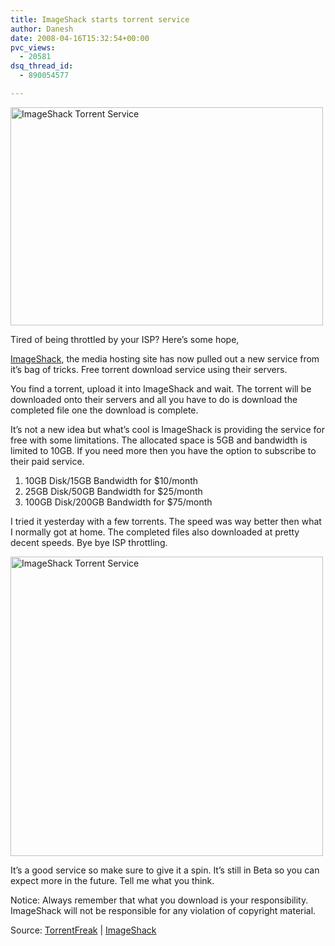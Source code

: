 ```yaml
---
title: ImageShack starts torrent service
author: Danesh
date: 2008-04-16T15:32:54+00:00
pvc_views:
  - 20581
dsq_thread_id:
  - 890054577

---
```

<img loading="lazy" class="alignnone size-full wp-image-514" title="ImageShack Torrent Service" src="/wp-content/uploads/2008/04/2411002202_301166be4f1.jpg" alt="ImageShack Torrent Service" width="500" height="349" srcset="/wp-content/uploads/2008/04/2411002202_301166be4f1.jpg 500w, /wp-content/uploads/2008/04/2411002202_301166be4f1-300x209.jpg 300w" sizes="(max-width: 500px) 100vw, 500px" />

Tired of being throttled by your ISP? Here&#8217;s some hope,

[ImageShack][1], the media hosting site has now pulled out a new service from it&#8217;s bag of tricks. Free torrent download service using their servers.

You find a torrent, upload it into ImageShack and wait. The torrent will be downloaded onto their servers and all you have to do is download the completed file one the download is complete.

It&#8217;s not a new idea but what&#8217;s cool is ImageShack is providing the service for free with some limitations. The allocated space is 5GB and bandwidth is limited to 10GB. If you need more then you have the option to subscribe to their paid service.

  1. 10GB Disk/15GB Bandwidth for $10/month
  2. 25GB Disk/50GB Bandwidth for $25/month
  3. 100GB Disk/200GB Bandwidth for $75/month

<!--more-->

I tried it yesterday with a few torrents. The speed was way better then what I normally got at home. The completed files also downloaded at pretty decent speeds. Bye bye ISP throttling.

<img loading="lazy" class="alignnone size-full wp-image-515" title="ImageShack Torrent Service" src="/wp-content/uploads/2008/04/2417764783_bd2d69d44d1.jpg" alt="ImageShack Torrent Service" width="500" height="479" srcset="/wp-content/uploads/2008/04/2417764783_bd2d69d44d1.jpg 500w, /wp-content/uploads/2008/04/2417764783_bd2d69d44d1-300x287.jpg 300w" sizes="(max-width: 500px) 100vw, 500px" /> 

It&#8217;s a good service so make sure to give it a spin. It&#8217;s still in Beta so you can expect more in the future. Tell me what you think.

Notice: Always remember that what you download is your responsibility. ImageShack will not be responsible for any violation of copyright material.

Source: [TorrentFreak][2] | [ImageShack][3]

 [1]: http://imageshack.us
 [2]: http://torrentfreak.com/imageshack-bitorrent-080405/
 [3]: http://tor.imageshack.us/tor/